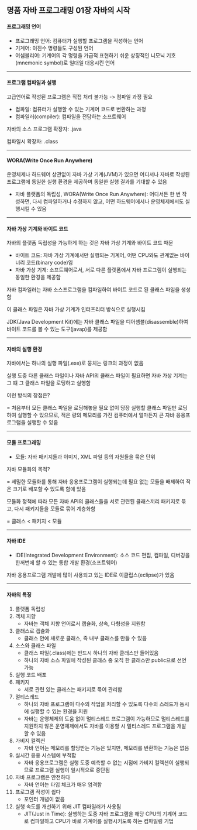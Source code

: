 ## 명품 자바 프로그래밍 01장 자바의 시작

#### 프로그래밍 언어

- 프로그래밍 언어: 컴퓨터가 실행할 프로그램을 작성하는 언어
- 기계어: 이진수 명령들도 구성된 언어
- 어셈블리어: 기계어의 각 명령을 가급적 표현하기 쉬운 상징적인 니모닉 기호(mnemonic symbol)로 일대일 대응시킨 언어

------

#### 프로그램 컴파일과 실행

고급언어로 작성된 프로그램은 직접 처리 불가능 -> 컴파일 과정 필요

- 컴파일: 컴퓨터가 실행할 수 있는 기계어 코드로 변환하는 과정
- 컴파일러(compiler): 컴파일을 전담하는 소프트웨어

자바의 소스 프로그램 확장자: .java

컴파일시 확장자: .class

------

#### WORA(Write Once Run Anywhere)

운영체제나 하드웨어 상관없이 자바 가상 기계(JVM)가 있으면 어디서나 자바로 작성된 프로그램에 동일한 실행 환경을 제공하며 동일한 실행 결과를 기대할 수 있음

- 자바 플랫폼의 독립성, WORA(Write Once Run Anywhere): 어디서든 한 번 작성하면, 다시 컴파일하거나 수정하지 않고, 어떤 하드웨어에서나 운영체제에서도 실행시킬 수 있음

------

#### 자바 가상 기계와 바이트 코드

자바의 플랫폼 독립성을 가능하게 하는 것은 자바 가상 기계와 바이트 코드 때문

- 바이트 코드: 자바 가상 기계에서만 실행되는 기계어, 어떤 CPU와도 관계없는 바이너리 코드(binary code)임
- 자바 가상 기계: 소프트웨어로서, 서로 다른 플랫폼에서 자바 프로그램이 실행되는 동일한 환경을 제공함

자바 컴파일러는 자바 소스프로그램을 컴파일하여 바이트 코드로 된 클래스 파일을 생성함

 이 클래스 파일은 자바 가상 기계가 인터프리터 방식으로 실행시킴

JDK(Java Development Kit)에는 자바 클래스 파일을 디어셈블(disassemble)하여 바이트 코드를 볼 수 있는 도구(javap)를 제공함

------

#### 자바의 실행 환경

자바에서는 하나의 실행 파일(.exe)로 뭉치는 링크의 과정이 없음

실행 도중 다른 클래스 파일이나 자바 API의 클래스 파일이 필요하면 자바 가상 기계는 그 떄 그 클래스 파일을 로딩하고 실행함



이런 방식의 장점은?

= 처음부터 모든 클래스 파일을 로딩해놓을 필요 없이 당장 실행할 클래스 파일만 로딩하여 실행할 수 있으므로, 적은 량의 메모리를 가진 컴퓨터에서 얼마든지 큰 자바 응용프로그램을 실행할 수 있음

------

#### 모듈 프로그래밍

- 모듈: 자바 패키지들과 이미지, XML 파일 등의 자원들을 묶은 단위

자바 모듈화의 목적?

= 세밀한 모듈화를 통해 자바 응용프로그램이 실행되는데 필요 없는 모듈을 배제하여 작은 크기로 배포할 수 있도록 함에 있음



모듈화 정책에 따라 모든 자바 API의 클래스들을 서로 관련된 클래스끼리 패키지로 묶고, 다시 패키지들을 모듈로 묶어 계층화함

= 클래스 < 패키지 < 모듈

------

#### 자바 IDE

- IDE(Integrated Development Environment): 소스 코드 편집, 컴파일, 디버깅을 한꺼번에 할 수 있는 통합 개발 환경(소프트웨어)

자바 응용프로그램 개발에 많이 사용되고 있는 IDE로 이클립스(eclipse)가 있음

------

#### 자바의 특징

1. 플랫폼 독립성
2. 객체 지향
   - 자바는 객체 지향 언어로서 캡슐화, 상속, 다형성을 지원함
3. 클래스로 캡슐화
   - 클래스 안에 새로운 클래스, 즉 내부 클래스를 만들 수 있음
4. 소스와 클래스 파일
   - 클래스 파일(.class)에는 반드시 하나의 자바 클래스만 들어있음
   - 하나의 자바 소스 파일에 작성된 클래스 중 오직 한 클래스만 public으로 선언 가능
5. 실행 코드 배포
6. 패키지
   - 서로 관련 있는 클래스는 패키지로 묶어 관리함
7. 멀티스레드
   - 하나의 자바 프로그램이 다수의 작업을 처리할 수 있도록 다수의 스레드가 동시에 실행할 수 있는 환경을 지원
   - 자바는 운영체제의 도움 없이 멀티스레드 프로그램이 가능하므로 멀티스레드를 지원하지 않은 운영체제에서도 자바를 이용할 시 멀티스레드 프로그램을 개발할 수 있음
8. 가비지 컬렉션
   - 자바 언어는 메모리를 할당받는 기능은 있지만, 메모리를 반환하는 기능은 없음
9. 실시간 응용 시스템에 부적합
   - 자바 응용프로그램은 실행 도중 예측할 수 없는 시점에 가비지 컬렉션이 실행되므로 프로그램 실행이 일시적으로 중단됨
10. 자바 프로그램은 안전하다
    - 자바 언어는 타입 체크가 매우 엄격함
11. 프로그램 작성이 쉽다
    - 포인터 개념이 없음
12. 실행 속도를 개선하기 위해 JIT 컴파일러가 사용됨
    - JIT(Just in Time): 실행하는 도중 자바 프로그램을 해당 CPU의 기계어 코드로 컴파일하고 CPU가 바로 기계어를 실행시키도록 하는 컴파일링 기법